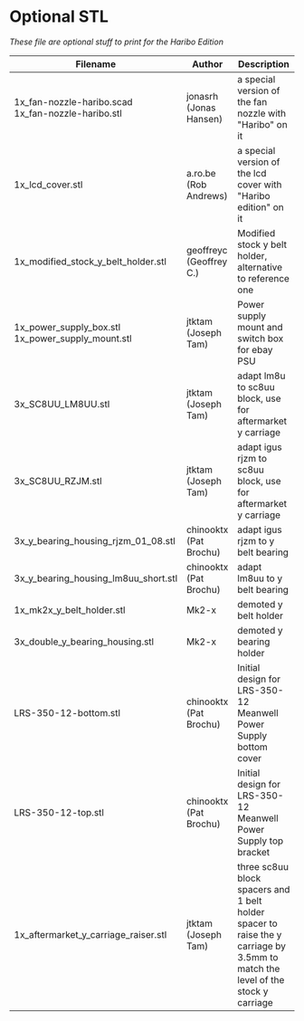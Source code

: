 # Optional STL

_These file are optional stuff to print for the Haribo Edition_

|Filename|Author|Description|
|-----|-----|-----|
|1x_fan-nozzle-haribo.scad<br/>1x_fan-nozzle-haribo.stl|jonasrh (Jonas Hansen)|a special version of the fan nozzle with "Haribo" on it|
|1x_lcd_cover.stl|a.ro.be (Rob Andrews)|a special version of the lcd cover with "Haribo edition" on it|
|1x_modified_stock_y_belt_holder.stl|geoffreyc (Geoffrey C.)|Modified stock y belt holder, alternative to reference one|
|1x_power_supply_box.stl<br/>1x_power_supply_mount.stl|jtktam (Joseph Tam)|Power supply mount and switch box for ebay PSU|
|3x_SC8UU_LM8UU.stl|jtktam (Joseph Tam)|adapt lm8u to sc8uu block, use for aftermarket y carriage|
|3x_SC8UU_RZJM.stl|jtktam (Joseph Tam)|adapt igus rjzm to sc8uu block, use for aftermarket y carriage|
|3x_y_bearing_housing_rjzm_01_08.stl|chinooktx (Pat Brochu)|adapt igus rjzm to y belt bearing|
|3x_y_bearing_housing_lm8uu_short.stl|chinooktx (Pat Brochu)|adapt lm8uu to y belt bearing|
|1x_mk2x_y_belt_holder.stl|Mk2-x|demoted y belt holder|
|3x_double_y_bearing_housing.stl|Mk2-x|demoted y bearing holder|
|LRS-350-12-bottom.stl|chinooktx (Pat Brochu)|Initial design for LRS-350-12 Meanwell Power Supply bottom cover|
|LRS-350-12-top.stl|chinooktx (Pat Brochu)|Initial design for LRS-350-12 Meanwell Power Supply top bracket|
|1x_aftermarket_y_carriage_raiser.stl|jtktam (Joseph Tam)|three sc8uu block spacers and 1 belt holder spacer to raise the y carriage by 3.5mm to match the level of the stock y carriage|
